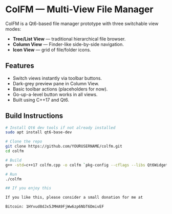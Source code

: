 # ColFM — Multi-View File Manager

ColFM is a Qt6-based file manager prototype with three switchable view modes:

- **Tree/List View** — traditional hierarchical file browser.
- **Column View** — Finder-like side-by-side navigation.
- **Icon View** — grid of file/folder icons.

## Features
- Switch views instantly via toolbar buttons.
- Dark-grey preview pane in Column View.
- Basic toolbar actions (placeholders for now).
- Go-up-a-level button works in all views.
- Built using C++17 and Qt6.

## Build Instructions

```bash
# Install Qt6 dev tools if not already installed
sudo apt install qt6-base-dev

# Clone the repo
git clone https://github.com/YOURUSERNAME/colfm.git
cd colfm

# Build
g++ -std=c++17 colfm.cpp -o colfm `pkg-config --cflags --libs Qt6Widgets`

# Run
./colfm

## If you enjoy this

If you like this, please consider a small donation for me at

Bitcoin: 1HYvud8dJx5JMHA9FjWw6zp6NbT6DmivEF
